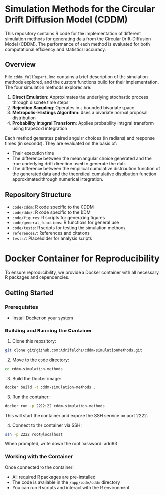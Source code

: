 # Simulation Methods for the Circular Drift Diffusion Model (CDDM)

This repository contains R code for the implementation of different simulation methods for generating data from the Circular Drift-Diffusion Model (CDDM). The performance of each method is evaluated for both computational efficiency and statistical accuracy.

## Overview

File `cddm_fullReport.Rmd` contains a brief description of the simulation methods explored, and the custom functions build for their implementation. The four simulation methods explored are:

1. **Direct Emulation**: Approximates the underlying stochastic process through discrete time steps
2. **Rejection Sampling**: Operates in a bounded bivariate space
3. **Metropolis-Hastings Algorithm**: Uses a bivariate normal proposal distribution
4. **Probability Integral Transform**: Applies probability integral transform using trapezoid integration

Each method generates paired angular choices (in radians) and response times (in seconds). They are evaluated on the basis of:

- Their execution time
- The difference between the mean angular choice generated and the true underlying drift direction used to generate the data.
- The difference between the empirical cumulative distribution function of the generated data and the theoretical cumulative distribution function approximated through numerical integration.

## Repository Structure

- `code/cddm`: R code specific to the CDDM
- `code/ddm/`: R code specific to the DDM
- `code/figures`: R scripts for generating figures
- `code/general_functions`: R functions for general use
- `code/tests`: R scripts for testing the simulation methods
- `references/`: References and citations
- `tests/`: Placeholder for analysis scripts

# Docker Container for Reproducibility

To ensure reproducibility, we provide a Docker container with all necessary R packages and dependencies.

## Getting Started

### Prerequisites
- Install [Docker](https://docs.docker.com/get-docker/) on your system

### Building and Running the Container

1. Clone this repository:

```bash
git clone git@github.com:Adrifelcha/cddm-simulationMethods.git
```

2. Move to the code directory:

```bash
cd cddm-simulation-methods
```

3. Build the Docker image:

```bash
docker build -t cddm-simulation-methods .
```

3. Run the container:

```bash
docker run -p 2222:22 cddm-simulation-methods
```

This will start the container and expose the SSH service on port 2222. 

4. Connect to the container via SSH:

```bash
ssh -p 2222 root@localhost
```

When prompted, write down the root password: adri93

### Working with the Container

Once connected to the container:
- All required R packages are pre-installed
- The code is available in the `/app/code/cddm` directory
- You can run R scripts and interact with the R environment



